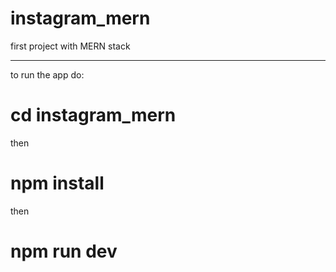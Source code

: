 # instagram_mern
first project with MERN stack

************************************
to run the app do:

# cd instagram_mern

then

# npm install

then

# npm run dev
